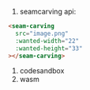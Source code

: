 1. seamcarving api:

```html
<seam-carving
  src="image.png"
  :wanted-width="22"
  :wanted-height="33"
></seam-carving>
```

1. codesandbox
1. wasm
